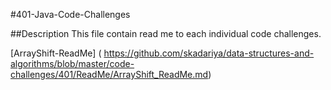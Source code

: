 #401-Java-Code-Challenges

##Description
This file contain read me to each individual code challenges.

[ArrayShift-ReadMe] ( https://github.com/skadariya/data-structures-and-algorithms/blob/master/code-challenges/401/ReadMe/ArrayShift_ReadMe.md)